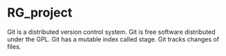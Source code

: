 # RG_project
Git is a distributed version control system.
Git is free software distributed under the GPL.
Git has a mutable index called stage.
Git tracks changes of files.